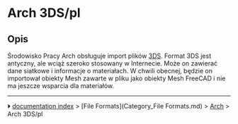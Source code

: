 # Arch 3DS/pl
## Opis

Środowisko Pracy Arch obsługuje import plików [3DS](https://en.wikipedia.org/wiki/.3ds). Format 3DS jest antyczny, ale wciąż szeroko stosowany w Internecie. Może on zawierać dane siatkowe i informacje o materiałach. W chwili obecnej, będzie on importował obiekty Mesh zawarte w pliku jako obiekty Mesh FreeCAD i nie ma jeszcze wsparcia dla materiałów.



---
⏵ [documentation index](../README.md) > [File Formats](Category_File Formats.md) > [Arch](Arch_Workbench.md) > Arch 3DS/pl
